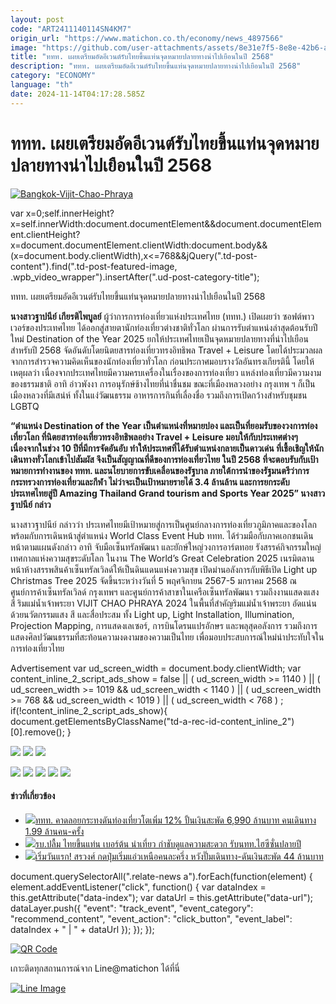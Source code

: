 ```yaml
---
layout: post
code: "ART2411140114SN4KM7"
origin_url: "https://www.matichon.co.th/economy/news_4897566"
image: "https://github.com/user-attachments/assets/8e31e7f5-8e8e-42b6-af01-41fea3bd0b86"
title: "ททท. เผยเตรียมอัดอีเวนต์รับไทยขึ้นแท่นจุดหมายปลายทางน่าไปเยือนในปี 2568"
description: "ททท. เผยเตรียมอัดอีเวนต์รับไทยขึ้นแท่นจุดหมายปลายทางน่าไปเยือนในปี 2568"
category: "ECONOMY"
language: "th"
date: 2024-11-14T04:17:28.585Z
---
```


# ททท. เผยเตรียมอัดอีเวนต์รับไทยขึ้นแท่นจุดหมายปลายทางน่าไปเยือนในปี 2568

[![](https://www.matichon.co.th/wp-content/uploads/2024/11/Bangkok-Vijit-Chao-Phraya-728x486.jpg "Bangkok-Vijit-Chao-Phraya")](https://www.matichon.co.th/wp-content/uploads/2024/11/Bangkok-Vijit-Chao-Phraya.jpg)

var x=0;self.innerHeight?x=self.innerWidth:document.documentElement&&document.documentElement.clientHeight?x=document.documentElement.clientWidth:document.body&&(x=document.body.clientWidth),x<=768&&jQuery(".td-post-content").find(".td-post-featured-image, .wpb\_video\_wrapper").insertAfter(".ud-post-category-title");

ททท. เผยเตรียมอัดอีเวนต์รับไทยขึ้นแท่นจุดหมายปลายทางน่าไปเยือนในปี 2568

**นางสาวฐาปนีย์ เกียรติไพบูลย์** ผู้ว่าการการท่องเที่ยวแห่งประเทศไทย (ททท.) เปิดเผยว่า ซอฟต์พาวเวอร์ของประเทศไทย ได้ออกสู่สายตานักท่องเที่ยวต่างชาติทั่วโลก ผ่านการรับตำแหน่งล่าสุดต้อนรับปีใหม่ Destination of the Year 2025 ยกให้ประเทศไทยเป็นจุดหมายปลายทางที่น่าไปเยือนสำหรับปี 2568 จัดอันดับโดยนิตยสารท่องเที่ยวทรงอิทธิพล Travel + Leisure โดยได้ประมวลผลจากการสำรวจความคิดเห็นของนักท่องเที่ยวทั่วโลก ก่อนประกาศมอบรางวัลอันทรงเกียรตินี้ โดยให้เหตุผลว่า เนื่องจากประเทศไทยมีความครบเครื่องในเรื่องของการท่องเที่ยว แหล่งท่องเที่ยวมีความงามของธรรมชาติ อาทิ อ่าวพังงา การอนุรักษ์ช้างไทยที่น่าชื่นชม ขณะที่เมืองหลวงอย่าง กรุงเทพ ฯ ก็เป็นเมืองหลวงที่มีเสน่ห์ ทั้งในแง่วัฒนธรรม อาหารการกินที่เลื่องชื่อ รวมถึงการเปิดกว้างสำหรับชุมชน LGBTQ

**“ตำแหน่ง Destination of the Year เป็นตำแหน่งที่หมายปอง และเป็นที่ยอมรับของวงการท่องเที่ยวโลก ที่นิตยสารท่องเที่ยวทรงอิทธิพลอย่าง Travel + Leisure มอบให้กับประเทศต่างๆ เนื่องจากในช่วง 10 ปีที่มีการจัดอันอับ ทำให้ประเทศที่ได้รับตำแหน่งกลายเป็นดาวเด่น ที่เชื้อเชิญให้นักเดินทางทั่วโลกเข้าไปสัมผัส จึงเป็นสัญญาณที่ดีของการท่องเที่ยวไทย ในปี 2568 ที่จะตอบรับกับเป้าหมายการทำงานของ ททท. และนโยบายการขับเคลื่อนของรัฐบาล ภายใต้การนำของรัฐมนตรีว่าการกระทรวงการท่องเที่ยวและกีฬา ไม่ว่าจะเป็นเป้าหมายรายได้ 3.4 ล้านล้าน และการยกระดับประเทศไทยสู่ปี Amazing Thailand Grand tourism and Sports Year 2025” นางสาวฐาปนีย์ กล่าว**

นางสาวฐาปนีย์ กล่าวว่า ประเทศไทยมีเป้าหมายสู่การเป็นศูนย์กลางการท่องเที่ยวภูมิภาคและของโลก พร้อมกับการเดินหน้าสู่ตำแหน่ง World Class Event Hub ททท. ได้ร่วมมือกับภาคเอกชนเดินหน้าตามแผนดังกล่าว อาทิ จับมือเซ็นทรัลพัฒนา และยักษ์ใหญ่วงการอาร์ตทอย รังสรรค์กิจกรรมใหญ่ เทศกาลแห่งความสุขระดับโลก ในงาน The World’s Great Celebration 2025 เนรมิตลานหน้าห้างสรรพสินค้าเซ็นทรัลเวิลด์ให้เป็นดินแดนแห่งความสุข เปิดม่านอลังการกับพิธีเปิด Light up Christmas Tree 2025 จัดขึ้นระหว่างวันที่ 5 พฤศจิกายน 2567-5 มกราคม 2568 ณ ศูนย์การค้าเซ็นทรัลเวิลด์ กรุงเทพฯ และศูนย์การค้าสาขาในเครือเซ็นทรัลพัฒนา รวมถึงงานแสดงแสง สี ริมแม่น้ำเจ้าพระยา VIJIT CHAO PHRAYA 2024 ในพื้นที่สำคัญริมแม่น้ำเจ้าพระยา อัดแน่นด้วยนวัตกรรมแสง สี และสื่อประสม ทั้ง Light up, Light Installation, Illumination, Projection Mapping, การแสดงเลเซอร์, การบินโดรนแปรอักษร และพลุสุดอลังการ รวมถึงการแสดงศิลปวัฒนธรรมที่สะท้อนความงดงามของความเป็นไทย เพื่อมอบประสบการณ์ใหม่น่าประทับใจในการท่องเที่ยวไทย

Advertisement var ud\_screen\_width = document.body.clientWidth; var content\_inline\_2\_script\_ads\_show = false || ( ud\_screen\_width >= 1140 ) || ( ud\_screen\_width >= 1019 && ud\_screen\_width < 1140 ) || ( ud\_screen\_width >= 768 && ud\_screen\_width < 1019 ) || ( ud\_screen\_width < 768 ) ; if(!content\_inline\_2\_script\_ads\_show){ document.getElementsByClassName("td-a-rec-id-content\_inline\_2")\[0\].remove(); }

![](https://www.matichon.co.th/wp-content/uploads/2024/11/S__2547978.jpg) ![](https://www.matichon.co.th/wp-content/uploads/2024/11/S__2547935.jpg) ![](https://www.matichon.co.th/wp-content/uploads/2024/11/S__2547918.jpg)

![](https://www.matichon.co.th/wp-content/uploads/2024/11/S__2548005.jpg) ![](https://www.matichon.co.th/wp-content/uploads/2024/11/S__2555915.jpg) ![](https://www.matichon.co.th/wp-content/uploads/2024/11/S__2555914.jpg) ![](https://www.matichon.co.th/wp-content/uploads/2024/11/S__2555913.jpg) ![](https://www.matichon.co.th/wp-content/uploads/2024/11/S__2555912.jpg)

#### ข่าวที่เกี่ยวข้อง

*   [![](https://www.matichon.co.th/wp-content/uploads/2024/11/IMG_1828.jpeg)ททท. คาดลอยกระทงดันท่องเที่ยวโตเพิ่ม 12% ปั้นเงินสะพัด 6,990 ล้านบาท คนเดินทาง 1.99 ล้านคน-ครั้ง](https://www.matichon.co.th/economy/news_4892187)
*   [![](https://www.matichon.co.th/wp-content/uploads/2024/11/IMG9.jpg)รบ.ปลื้ม ไทยขึ้นแท่น เบอร์ต้น น่าเที่ยว กำชับดูแลความสะดวก รับนทท.ไฮซีซั่นปลายปี](https://www.matichon.co.th/politics/news_4890014)
*   [![](https://www.matichon.co.th/wp-content/uploads/2024/11/S__22749193tatttt.jpg)เริ่มวันแรก! สรวงศ์ กดปุ่มเริ่มแอ่วเหนือคนละครึ่ง หวังปั๊มเดินทาง-ดันเงินสะพัด 44 ล้านบาท](https://www.matichon.co.th/economy/news_4876363)

document.querySelectorAll(".relate-news a").forEach(function(element) { element.addEventListener("click", function() { var dataIndex = this.getAttribute("data-index"); var dataUrl = this.getAttribute("data-url"); dataLayer.push({ "event": "track\_event", "event\_category": "recommend\_content", "event\_action": "click\_button", "event\_label": dataIndex + " | " + dataUrl }); }); });

[![QR Code](https://www.matichon.co.th/wp-content/uploads/2023/07/wob1371z.jpg)](https://lin.ee/ht0nDxX)

เกาะติดทุกสถานการณ์จาก Line@matichon ได้ที่นี่

[![Line Image](https://www.matichon.co.th/wp-content/uploads/2023/07/th.png)](https://lin.ee/ht0nDxX)